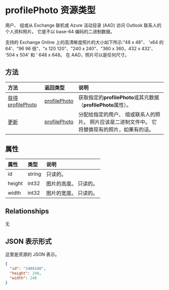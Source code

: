 # <a name="profilephoto-resource-type"></a>profilePhoto 资源类型
用户、 组或从 Exchange 联机或 Azure 活动目录 (AAD) 访问 Outlook 联系人的个人资料照片。 它是不以 base-64 编码的二进制数据。

支持的 Exchange Online 上的高清晰度照片的大小如下所示:"48 x 48"、 'x64 的 64'、"96 96 倍"、"x 120 120"、"240 x 240"、"360 x 360，432 x 432'、 '504 x 504' 和 ' 648 x 648。 在 AAD，照片可以是任何尺寸。

## <a name="methods"></a>方法

| 方法       | 返回类型  |说明|
|:---------------|:--------|:----------|
|[获得 profilePhoto](../api/profilephoto_get.md) | [profilePhoto](profilephoto.md) |获取指定的**profilePhoto**或其元数据 （**profilePhoto**属性）。 |
|[更新](../api/profilephoto_update.md) | [profilePhoto](profilephoto.md)  |分配给指定的用户、 组或联系人的照片。 照片应该是二进制文件中。 它将替换现有的照片，如果有的话。 |


## <a name="properties"></a>属性
| 属性     | 类型   |说明|
|:---------------|:--------|:----------|
|id|string|只读的。|
|height|int32|图片的高度。 只读的。|
|width|int32|图片的宽度。 只读的。|


## <a name="relationships"></a>Relationships
无


## <a name="json-representation"></a>JSON 表示形式

这里是资源的 JSON 表示。

<!-- {
  "blockType": "resource",
  "optionalProperties": [

  ],
  "keyProperty": "id",
  "@odata.type": "microsoft.graph.profilePhoto"
}-->

```json
{
  "id": "240X240",
  "height": 240,
  "width": 240
}

```
<!-- uuid: 8fcb5dbc-d5aa-4681-8e31-b001d5168d79
2015-10-25 14:57:30 UTC -->
<!-- {
  "type": "#page.annotation",
  "description": "profilePhoto resource",
  "keywords": "",
  "section": "documentation",
  "tocPath": ""
}-->
